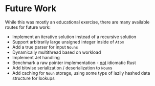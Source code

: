 # Future Work

While this was mostly an educational exercise, there are many available routes for future work:

<v-clicks>

- Implement an iterative solution instead of a recursive solution
- Support arbitrarily large unsigned integer inside of `Atom`
- Add a true parser for input `Nouns`
- Dynamically multithread based on workload
- Implement Jet handling
- Benchmark a raw pointer implementation - <u>not</u> idiomatic Rust
- Add bitwise serialization / deserialization to `Noun`s
- Add caching for `Noun` storage, using some type of lazily hashed data structure for lookups
</v-clicks>
